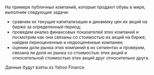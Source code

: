 На примере публичных компаний, которые продают обувь в мире, выполним следующие задачи:

- сравним их текущие капитализации и динамику цен их акций на бирже за определенный период;
- проведем анализ финансовых показателей этих компаний и посмотрим как они связаны со стоимостью их акций на бирже, найдем переоцененные и недооцененные компании;
- оценим доли рынка этих компаний в их сегментах и проверим, связана ли доля их рынка со стоимостью этих акций и относительной стоимостью этих акций друг относительно друга.

Данные будут взяты из Yahoo Finance
